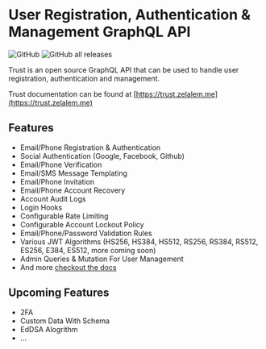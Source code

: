 # User Registration, Authentication & Management GraphQL API

![GitHub](https://img.shields.io/github/license/zolamk/trust?style=for-the-badge) ![GitHub all releases](https://img.shields.io/github/downloads/zolamk/trust/total?style=for-the-badge)

Trust is an open source GraphQL API that can be used to handle user registration, authentication and management.

Trust documentation can be found at [https://trust.zelalem.me](https://trust.zelalem.me)

## Features

- Email/Phone Registration & Authentication
- Social Authentication (Google, Facebook, Github)
- Email/Phone Verification
- Email/SMS Message Templating
- Email/Phone Invitation
- Email/Phone Account Recovery
- Account Audit Logs
- Login Hooks
- Configurable Rate Limiting
- Configurable Account Lockout Policy
- Email/Phone/Password Validation Rules
- Various JWT Algorithms (HS256, HS384, HS512, RS256, RS384, RS512, ES256, E384, ES512, more coming soon)
- Admin Queries & Mutation For User Management
- And more [checkout the docs](https://trust.zelalem.me)

## Upcoming Features

- 2FA
- Custom Data With Schema
- EdDSA Alogrithm
- ...
